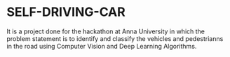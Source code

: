 # SELF-DRIVING-CAR
It is a project done for the hackathon at Anna University in which the problem statement is to identify and classify the vehicles and pedestrianns in the road using Computer Vision and Deep Learning Algorithms.
